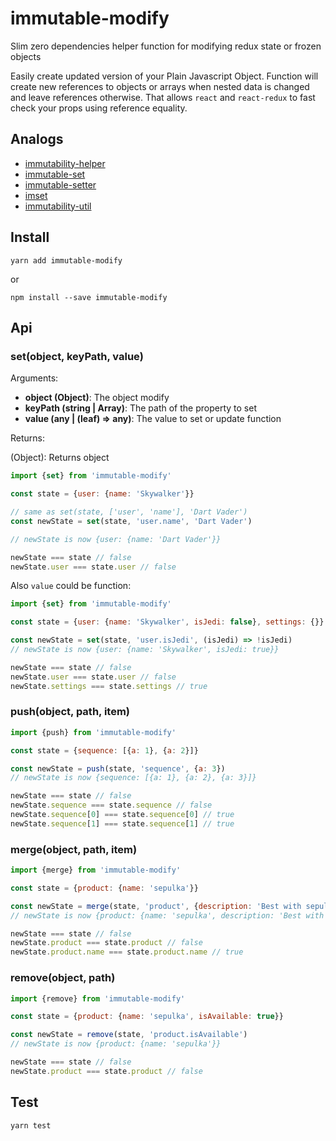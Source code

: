 # immutable-modify

Slim zero dependencies helper function for modifying redux state or frozen objects

Easily create updated version of your Plain Javascript Object.
Function will create new references to objects or arrays when nested data is changed and leave references otherwise.
That allows `react` and `react-redux` to fast check your props using reference equality.

## Analogs
 
- [immutability-helper](https://github.com/kolodny/immutability-helper)
- [immutable-set](https://github.com/M6Web/immutable-set)
- [immutable-setter](https://github.com/bormind/immutable-setter)
- [imset](https://github.com/brigand/imset)
- [immutability-util](https://github.com/hustcc/immutability-util)

## Install

```
yarn add immutable-modify
```

or 

```
npm install --save immutable-modify
```

## Api

### set(object, keyPath, value)

Arguments:

- **object (Object)**: The object modify
- **keyPath (string | Array)**: The path of the property to set
- **value (any | (leaf) => any)**: The value to set or update function

Returns:

(Object): Returns object

```javascript
import {set} from 'immutable-modify'

const state = {user: {name: 'Skywalker'}}

// same as set(state, ['user', 'name'], 'Dart Vader')
const newState = set(state, 'user.name', 'Dart Vader') 

// newState is now {user: {name: 'Dart Vader'}}

newState === state // false
newState.user === state.user // false
```

Also `value` could be function:

```javascript
import {set} from 'immutable-modify'

const state = {user: {name: 'Skywalker', isJedi: false}, settings: {}}

const newState = set(state, 'user.isJedi', (isJedi) => !isJedi)
// newState is now {user: {name: 'Skywalker', isJedi: true}}

newState === state // false
newState.user === state.user // false
newState.settings === state.settings // true
```

### push(object, path, item)

```javascript
import {push} from 'immutable-modify'

const state = {sequence: [{a: 1}, {a: 2}]}

const newState = push(state, 'sequence', {a: 3})
// newState is now {sequence: [{a: 1}, {a: 2}, {a: 3}]}

newState === state // false
newState.sequence === state.sequence // false
newState.sequence[0] === state.sequence[0] // true
newState.sequence[1] === state.sequence[1] // true
```


### merge(object, path, item)

```javascript
import {merge} from 'immutable-modify'

const state = {product: {name: 'sepulka'}}

const newState = merge(state, 'product', {description: 'Best with sepulator'})
// newState is now {product: {name: 'sepulka', description: 'Best with sepulator'}}

newState === state // false
newState.product === state.product // false
newState.product.name === state.product.name // true
```

### remove(object, path)

```javascript
import {remove} from 'immutable-modify'

const state = {product: {name: 'sepulka', isAvailable: true}}

const newState = remove(state, 'product.isAvailable')
// newState is now {product: {name: 'sepulka'}}

newState === state // false
newState.product === state.product // false
```

## Test

```
yarn test
```
